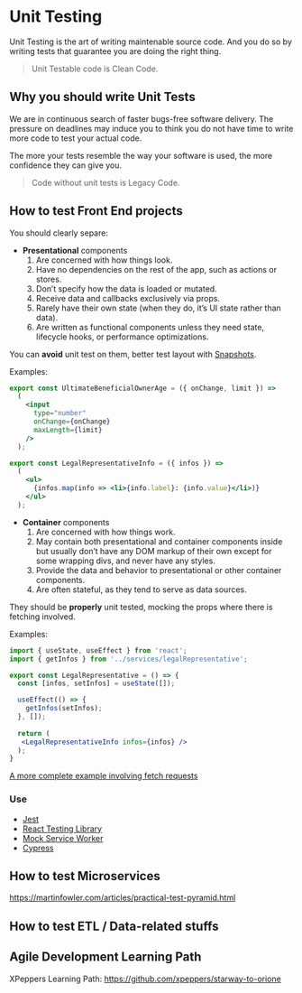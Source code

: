 # Unit Testing

Unit Testing is the art of writing maintenable source code. And you do so by writing tests that guarantee you are doing the right thing. 

> Unit Testable code is Clean Code.

## Why you should write Unit Tests

We are in continuous search of faster bugs-free software delivery.
The pressure on deadlines may induce you to think you do not have time to write more code to test your actual code.

The more your tests resemble the way your software is used, the more confidence they can give you.

> Code without unit tests is Legacy Code.

## How to test Front End projects

You should clearly separe:

- **Presentational** components
    1. Are concerned with how things look.
    4. Have no dependencies on the rest of the app, such as actions or stores.
    5. Don’t specify how the data is loaded or mutated.
    6. Receive data and callbacks exclusively via props.
    7. Rarely have their own state (when they do, it’s UI state rather than data).
    8. Are written as functional components unless they need state, lifecycle hooks, or performance optimizations.

You can **avoid** unit test on them, better test layout with [Snapshots](https://jestjs.io/docs/snapshot-testing).

Examples:

```jsx
export const UltimateBeneficialOwnerAge = ({ onChange, limit }) => 
  (
    <input
      type="number"
      onChange={onChange}
      maxLength={limit} 
    />
  );

export const LegalRepresentativeInfo = ({ infos }) => 
  (
    <ul>
      {infos.map(info => <li>{info.label}: {info.value}</li>)}
    </ul>
  );
```

- **Container** components 
    1. Are concerned with how things work.
    2. May contain both presentational and container components inside but usually don’t have any DOM markup of their own except for some wrapping divs, and never have any styles.
    3. Provide the data and behavior to presentational or other container components.
    5. Are often stateful, as they tend to serve as data sources.

They should be **properly** unit tested, mocking the props where there is fetching involved.

Examples:

```jsx
import { useState, useEffect } from 'react';
import { getInfos } from '../services/legalRepresentative';

export const LegalRepresentative = () => {
  const [infos, setInfos] = useState([]);

  useEffect(() => {
    getInfos(setInfos);
  }, []);
 
  return (
   <LegalRepresentativeInfo infos={infos} />
  );
}
```

[A more complete example involving fetch requests](https://testing-library.com/docs/react-testing-library/example-intro)

### Use

- [Jest](https://jestjs.io/)
- [React Testing Library](https://testing-library.com/docs/react-testing-library/intro/)
- [Mock Service Worker](https://mswjs.io/)
- [Cypress](https://www.cypress.io/)

## How to test Microservices

https://martinfowler.com/articles/practical-test-pyramid.html

## How to test ETL / Data-related stuffs


## Agile Development Learning Path

XPeppers Learning Path: https://github.com/xpeppers/starway-to-orione
